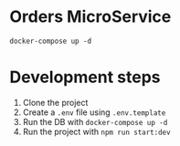 # Orders MicroService

```
docker-compose up -d
```

# Development steps

1. Clone the project
2. Create a `.env` file using `.env.template`
3. Run the DB with  `docker-compose up -d`
4. Run the project with `npm run start:dev`